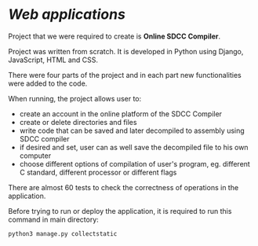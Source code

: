 # ***Web applications***

Project that we were required to create is **Online SDCC Compiler**.

Project was written from scratch. It is developed in Python using Django, JavaScript, HTML and CSS.

There were four parts of the project and in each part new functionalities were added to the code.

When running, the project allows user to:
- create an account in the online platform of the SDCC Compiler
- create or delete directories and files
- write code that can be saved and later decompiled to assembly using SDCC compiler
- if desired and set, user can as well save the decompiled file to his own computer
- choose different options of compilation of user's program, eg. different C standard, different processor or different flags

There are almost 60 tests to check the correctness of operations in the application.

Before trying to run or deploy the application, it is required to run this command in main directory:
```shell
python3 manage.py collectstatic
```
